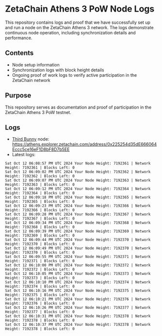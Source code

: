 # ZetaChain Athens 3 PoW Node Logs
This repository contains logs and proof that we have successfully set up and run a node on the ZetaChain Athens 3 network. The logs demonstrate continuous node operation, including synchronization details and performance.

## Contents
- Node setup information
- Synchronization logs with block height details
- Ongoing proof of work logs to verify active participation in the ZetaChain network

## Purpose
This repository serves as documentation and proof of participation in the ZetaChain Athens 3 PoW testnet.

## Logs

- [Third Bunny](https://thirdbunny.xyz/) node: https://athens.explorer.zetachain.com/address/0x225254d35dE666064Eccc5ce16eF1D8bF8D7b5EE
- Latest logs:
```
Sat Oct 12 06:08:57 PM UTC 2024 Your Node Height: 7192361 | Network Height: 7192361 | Blocks Left: 0
Sat Oct 12 06:09:02 PM UTC 2024 Your Node Height: 7192362 | Network Height: 7192362 | Blocks Left: 0
Sat Oct 12 06:09:07 PM UTC 2024 Your Node Height: 7192363 | Network Height: 7192363 | Blocks Left: 0
Sat Oct 12 06:09:12 PM UTC 2024 Your Node Height: 7192364 | Network Height: 7192364 | Blocks Left: 0
Sat Oct 12 06:09:18 PM UTC 2024 Your Node Height: 7192365 | Network Height: 7192365 | Blocks Left: 0
Sat Oct 12 06:09:23 PM UTC 2024 Your Node Height: 7192366 | Network Height: 7192366 | Blocks Left: 0
Sat Oct 12 06:09:28 PM UTC 2024 Your Node Height: 7192367 | Network Height: 7192367 | Blocks Left: 0
Sat Oct 12 06:09:34 PM UTC 2024 Your Node Height: 7192368 | Network Height: 7192368 | Blocks Left: 0
Sat Oct 12 06:09:39 PM UTC 2024 Your Node Height: 7192369 | Network Height: 7192369 | Blocks Left: 0
Sat Oct 12 06:09:44 PM UTC 2024 Your Node Height: 7192370 | Network Height: 7192370 | Blocks Left: 0
Sat Oct 12 06:09:49 PM UTC 2024 Your Node Height: 7192370 | Network Height: 7192370 | Blocks Left: 0
Sat Oct 12 06:09:55 PM UTC 2024 Your Node Height: 7192371 | Network Height: 7192371 | Blocks Left: 0
Sat Oct 12 06:10:00 PM UTC 2024 Your Node Height: 7192372 | Network Height: 7192372 | Blocks Left: 0
Sat Oct 12 06:10:05 PM UTC 2024 Your Node Height: 7192373 | Network Height: 7192373 | Blocks Left: 0
Sat Oct 12 06:10:10 PM UTC 2024 Your Node Height: 7192374 | Network Height: 7192374 | Blocks Left: 0
Sat Oct 12 06:10:16 PM UTC 2024 Your Node Height: 7192375 | Network Height: 7192375 | Blocks Left: 0
Sat Oct 12 06:10:21 PM UTC 2024 Your Node Height: 7192376 | Network Height: 7192376 | Blocks Left: 0
Sat Oct 12 06:10:26 PM UTC 2024 Your Node Height: 7192377 | Network Height: 7192377 | Blocks Left: 0
Sat Oct 12 06:10:31 PM UTC 2024 Your Node Height: 7192378 | Network Height: 7192378 | Blocks Left: 0
Sat Oct 12 06:10:37 PM UTC 2024 Your Node Height: 7192378 | Network Height: 7192378 | Blocks Left: 0
```
